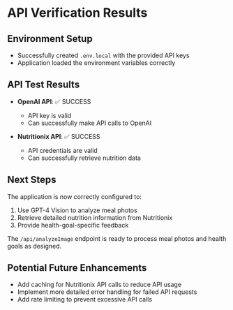 # API Verification Results

## Environment Setup
- Successfully created `.env.local` with the provided API keys
- Application loaded the environment variables correctly

## API Test Results
- **OpenAI API**: ✅ SUCCESS
  - API key is valid
  - Can successfully make API calls to OpenAI

- **Nutritionix API**: ✅ SUCCESS
  - API credentials are valid
  - Can successfully retrieve nutrition data

## Next Steps
The application is now correctly configured to:
1. Use GPT-4 Vision to analyze meal photos
2. Retrieve detailed nutrition information from Nutritionix
3. Provide health-goal-specific feedback

The `/api/analyzeImage` endpoint is ready to process meal photos and health goals as designed.

## Potential Future Enhancements
- Add caching for Nutritionix API calls to reduce API usage
- Implement more detailed error handling for failed API requests
- Add rate limiting to prevent excessive API calls 